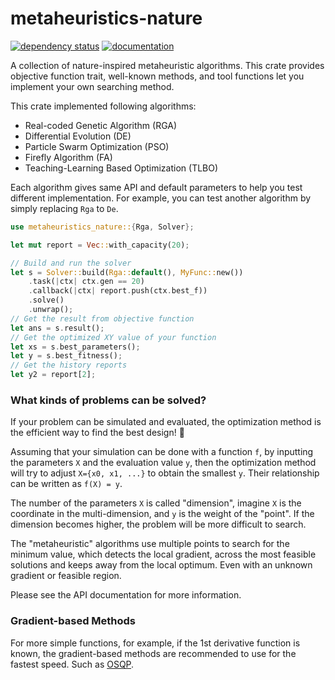 # metaheuristics-nature

[![dependency status](https://deps.rs/repo/github/KmolYuan/metaheuristics-nature-rs/status.svg)](https://deps.rs/crate/metaheuristics-nature/)
[![documentation](https://docs.rs/metaheuristics-nature/badge.svg)](https://docs.rs/metaheuristics-nature)

A collection of nature-inspired metaheuristic algorithms. This crate provides objective function trait, well-known methods, and tool functions let you implement your own searching method.

This crate implemented following algorithms:

+ Real-coded Genetic Algorithm (RGA)
+ Differential Evolution (DE)
+ Particle Swarm Optimization (PSO)
+ Firefly Algorithm (FA)
+ Teaching-Learning Based Optimization (TLBO)

Each algorithm gives same API and default parameters to help you test different implementation. For example, you can
test another algorithm by simply replacing `Rga` to `De`.

```rust
use metaheuristics_nature::{Rga, Solver};

let mut report = Vec::with_capacity(20);

// Build and run the solver
let s = Solver::build(Rga::default(), MyFunc::new())
    .task(|ctx| ctx.gen == 20)
    .callback(|ctx| report.push(ctx.best_f))
    .solve()
    .unwrap();
// Get the result from objective function
let ans = s.result();
// Get the optimized XY value of your function
let xs = s.best_parameters();
let y = s.best_fitness();
// Get the history reports
let y2 = report[2];
```

### What kinds of problems can be solved?

If your problem can be simulated and evaluated, the optimization method is the efficient way to find the best design! 🚀

Assuming that your simulation can be done with a function `f`, by inputting the parameters `X` and the evaluation value `y`, then the optimization method will try to adjust `X={x0, x1, ...}` to obtain the smallest `y`. Their relationship can be written as `f(X) = y`.

The number of the parameters `X` is called "dimension", imagine `X` is the coordinate in the multi-dimension, and `y` is the weight of the "point". If the dimension becomes higher, the problem will be more difficult to search.

The "metaheuristic" algorithms use multiple points to search for the minimum value, which detects the local gradient, across the most feasible solutions and keeps away from the local optimum. Even with an unknown gradient or feasible region.

Please see the API documentation for more information.

### Gradient-based Methods

For more simple functions, for example, if the 1st derivative function is known, the gradient-based methods are recommended to use for the fastest speed. Such as [OSQP](https://osqp.org/).
